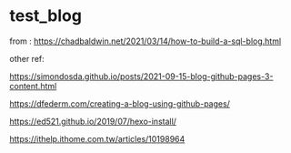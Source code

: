 # test_blog

from : https://chadbaldwin.net/2021/03/14/how-to-build-a-sql-blog.html

other ref: 

https://simondosda.github.io/posts/2021-09-15-blog-github-pages-3-content.html

https://dfederm.com/creating-a-blog-using-github-pages/

https://ed521.github.io/2019/07/hexo-install/

https://ithelp.ithome.com.tw/articles/10198964
